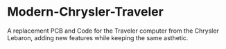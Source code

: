 # Modern-Chrysler-Traveler
A replacement PCB and Code for the Traveler computer from the Chrysler Lebaron, adding new features while keeping the same asthetic.

